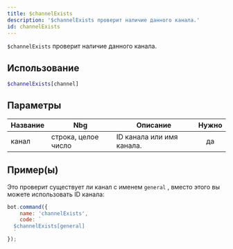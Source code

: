 ```yaml
---
title: $channelExists
description: '$channelExists проверит наличие данного канала.'
id: channelExists
---
```


`$channelExists` проверит наличие данного канала.

## Использование

```php
$channelExists[channel]
```

## Параметры

| Название | Nbg                 | Описание                  | Нужно |
| -------- | ------------------- | ------------------------- |:-----:|
| канал    | строка, целое число | ID канала или имя канала. |  да   |

## Пример(ы)

Это проверит существует ли канал с именем `general` , вместо этого вы можете использовать ID канала:

```javascript
bot.command({
    name: 'channelExists',
    code: `
  $channelExists[general]
  `
});
```
